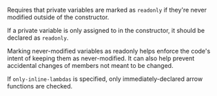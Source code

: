 Requires that private variables are marked as `readonly` if they're never modified outside of the constructor.


If a private variable is only assigned to in the constructor, it should be declared as `readonly`.
        


Marking never-modified variables as readonly helps enforce the code's intent of keeping them as never-modified.
It can also help prevent accidental changes of members not meant to be changed.


If `only-inline-lambdas` is specified, only immediately-declared arrow functions are checked.